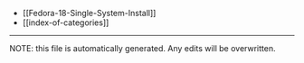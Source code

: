 * [[Fedora-18-Single-System-Install]]
* [[index-of-categories]]

*****
NOTE: this file is automatically generated. Any edits will be overwritten.
